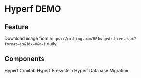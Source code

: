 # Hyperf DEMO

## Feature

Download image from `https://cn.bing.com/HPImageArchive.aspx?format=js&idx=0&n=1` daily.

## Components

Hyperf Crontab
Hyperf Filesystem
Hyperf Database Migration